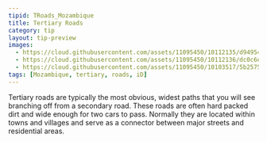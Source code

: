 ```yaml
---
tipid: TRoads_Mozambique
title: Tertiary Roads
category: tip
layout: tip-preview
images:
  - https://cloud.githubusercontent.com/assets/11095450/10112135/d94954ce-63a6-11e5-80b5-49448a58954e.png
  - https://cloud.githubusercontent.com/assets/11095450/10112136/dc0c6eb2-63a6-11e5-9cd9-592697f46b0a.png
  - https://cloud.githubusercontent.com/assets/11095450/10103517/5b257548-6372-11e5-97cc-f8d3b30ac487.png
tags: [Mozambique, tertiary, roads, iD]
---
```

Tertiary roads are typically the most obvious, widest paths that you will see branching off from a secondary road. These roads are often hard packed dirt and wide enough for two cars to pass.  Normally they are located within towns and villages and serve as a connector between major streets and residential areas.
